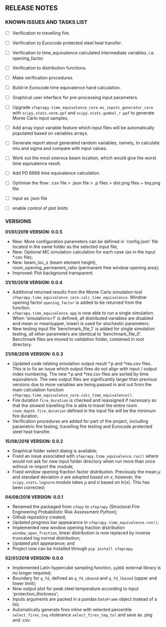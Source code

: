 ## RELEASE NOTES

### KNOWN ISSUES AND TASKS LIST

- [ ] Verification to travelling fire.

- [ ] Verification to Eurocode protected steel heat transfer.

- [ ] Verification to time_equivalence calculated intermediate variables. i.e. opening_factor.

- [ ] Verification to distribution functions.

- [ ] Make verification procedures.

- [ ] Build-in Eurocode time equivalence hand calculation.

- [ ] Graphical user interface for pre-processing input parameters.

- [ ] Upgrade `sfeprapy.time_equivalence_core.mc_inputs_generator_core` with `scipy.stats.norm.ppf` and `scipy.stats.gumbel_r.ppf` to generate Monte Carlo input samples.

- [ ] Add array input variable feature which input files will be automatically populated based on variables arrays.

- [ ] Generate report about generated random variables, namely, to calculate miu and sigma and compare with input values.

- [ ] Work out the most onerous beam location, which would give the worst time equivalence result.

- [ ] Add PD 6688 time equivalence calculation.

- [ ] Optimise the flow: .csv file > .json file > .p files > dist.png files + teq.png file

- [ ] input as .json file

- [ ] enable control of plot limits

### VERSIONS

**01/01/2019 VERSION: 0.0.5**

- New: More configuration parameters can be defined in 'config.json' file located in the same folder as the selected input file;
- New: Optional MC simulation calculation for each case (as in the input *.csv file);
- New: beam_loc_z (beam element height), room_opening_permanent_ratio (permanent free window opening area);
- Improved: Plot background transparent.

**31/10/2018 VERSION: 0.0.4**

- Additional returned results from the Monte Carlo simulation tool `sfeprapy.time_equivalence_core.calc_time_equivalence`. Window opening factor `opening_factor` is added to be returned from the function.
- `sfeprapy.time_equivalence.app` is now able to run a single simulation. When 'simulations=1' is defined, all distributed variables are disabled and mean or mean(upper, lower) is used for stochastic parameters.
- New testing input file 'benchmark_file_1' is added for single simulation testing, all other parameters are identical to 'benchmark_file_0'. Benchmark files are moved to validation folder, contained in root directory.

**21/08/2018 VERSION: 0.0.3**

- Updated code relating simulation output result \*.p and \*res.csv files. This is to fix an issue which output fires do not align with input / output index numbering. The new \*.p and \*res.csv files are sorted by time equivalence. The new output files are significantly larger than previous versions due to more variables are being passed in and out from the main calculation function `sfeprapy.time_equivalence_core.calc_time_equivalence()`.
- Fire duration `fire_duration` is checked and reassigned if necessary so that the slowest travelling fire is able to travel the entire room `room_depth`. `fire_duration` defined in the input file will be the minimum fire duration.
- Verification procedures are added for part of the project, including parametric fire testing, travelling fire testing and Eurocode protected steel heat transfer.

**15/08/2018 VERSION: 0.0.2**
- Graphical folder select dialog is available;
- Fixed an issue associated with `sfeprapy.time_equivalence.run()` where would not ask for new input folder directory when run more than once without re-import the module;
- Fixed window opening fraction factor distribution. Previously the mean $\mu$ and standard deviation $\sigma$ are adopted based on $x$, however, the `scipy.stats.lognorm` module takes $\mu$ and $\sigma$ based on $ln(x)$. This has been corrected;

**04/08/2018 VERSION: 0.0.1**
- Renamed the packaged from `sfepy` to `sfeprapy` (Structural Fire Engineering Probabilistic Risk Assessment Python);
- Github repository created;
- Updated progress bar appearance in `sfeprapy.time_equivalence.run()`;
- Implemented new window opening fraction distribution `window_open_fraction`, linear distribution is now replaced by inverse truncated log normal distribution;
- Updated plot appearance; and
- Project now can be installed through `pip install sfeprapy`.

**02/01/2018 VERSION: 0.0.0**
- Implemented Latin hypercube sampling function, `pyDOE` external library is no longer required;
- Boundary for `q_fd`, defined as `q_fd_ubound` and `q_fd_lbound` (upper and lower limit);
- Now output plot for peak steel temperature according to input 'protection_thickness';
- Inputs arguments are packed in a pandas `DataFrame` object instead of a list;
- Automatically generate fires inline with selected percentile `select_fires_teq` ±tolerance `select_fires_teq_tol` and save as .png and .csv.
